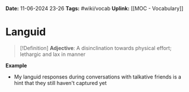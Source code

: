 **Date:** 11-06-2024 23-26
**Tags:** #wiki/vocab 
**Uplink:** [[MOC - Vocabulary]]

# Languid

>[!Definition]
>**Adjective**: A disinclination towards physical effort; lethargic and lax in manner

**Example**
- My languid responses during conversations with talkative friends is a hint that they still haven't captured yet
